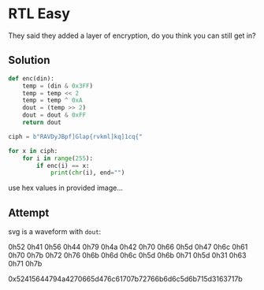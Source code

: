 # RTL Easy

They said they added a layer of encryption, do you think you can still get in?

## Solution

```py
def enc(din):
    temp = (din & 0x3FF)
    temp = temp << 2
    temp = temp ^ 0xA
    dout = (temp >> 2)
    dout = dout & 0xFF
    return dout

ciph = b"RAVDyJBpf]Glap{rvkml]kq]1cq{"

for x in ciph:
    for i in range(255):
        if enc(i) == x:
            print(chr(i), end="")
```
use hex values in provided image...

## Attempt

svg is a waveform with `dout`:

0h52 0h41 0h56 0h44 0h79 0h4a 0h42 0h70 
0h66 0h5d 0h47 0h6c 0h61 0h70 0h7b 0h72 
0h76 0h6b 0h6d 0h6c 0h5d 0h6b 0h71 0h5d 
0h31 0h63 0h71 0h7b

0x52415644794a4270665d476c61707b72766b6d6c5d6b715d3163717b
